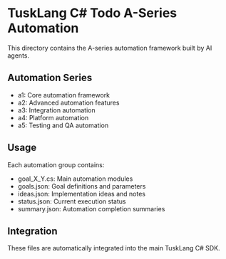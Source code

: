 # TuskLang C# Todo A-Series Automation

This directory contains the A-series automation framework built by AI agents.

## Automation Series
- a1: Core automation framework
- a2: Advanced automation features
- a3: Integration automation
- a4: Platform automation
- a5: Testing and QA automation

## Usage
Each automation group contains:
- goal_X_Y.cs: Main automation modules
- goals.json: Goal definitions and parameters
- ideas.json: Implementation ideas and notes
- status.json: Current execution status
- summary.json: Automation completion summaries

## Integration
These files are automatically integrated into the main TuskLang C# SDK.
